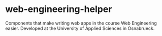 # web-engineering-helper
Components that make writing web apps in the course Web Engineering easier. Developed at the University of Applied Sciences in Osnabrueck.
